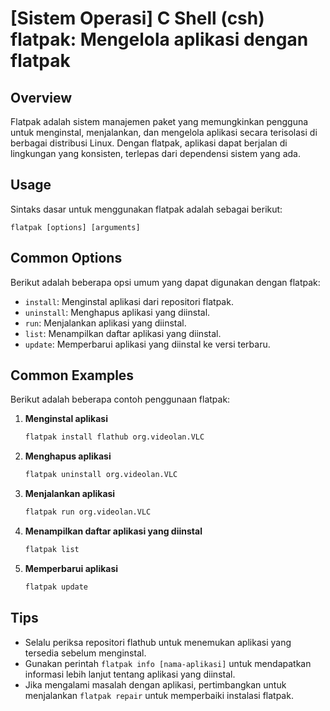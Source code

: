 # [Sistem Operasi] C Shell (csh) flatpak: Mengelola aplikasi dengan flatpak

## Overview
Flatpak adalah sistem manajemen paket yang memungkinkan pengguna untuk menginstal, menjalankan, dan mengelola aplikasi secara terisolasi di berbagai distribusi Linux. Dengan flatpak, aplikasi dapat berjalan di lingkungan yang konsisten, terlepas dari dependensi sistem yang ada.

## Usage
Sintaks dasar untuk menggunakan flatpak adalah sebagai berikut:

```
flatpak [options] [arguments]
```

## Common Options
Berikut adalah beberapa opsi umum yang dapat digunakan dengan flatpak:

- `install`: Menginstal aplikasi dari repositori flatpak.
- `uninstall`: Menghapus aplikasi yang diinstal.
- `run`: Menjalankan aplikasi yang diinstal.
- `list`: Menampilkan daftar aplikasi yang diinstal.
- `update`: Memperbarui aplikasi yang diinstal ke versi terbaru.

## Common Examples
Berikut adalah beberapa contoh penggunaan flatpak:

1. **Menginstal aplikasi**
   ```bash
   flatpak install flathub org.videolan.VLC
   ```

2. **Menghapus aplikasi**
   ```bash
   flatpak uninstall org.videolan.VLC
   ```

3. **Menjalankan aplikasi**
   ```bash
   flatpak run org.videolan.VLC
   ```

4. **Menampilkan daftar aplikasi yang diinstal**
   ```bash
   flatpak list
   ```

5. **Memperbarui aplikasi**
   ```bash
   flatpak update
   ```

## Tips
- Selalu periksa repositori flathub untuk menemukan aplikasi yang tersedia sebelum menginstal.
- Gunakan perintah `flatpak info [nama-aplikasi]` untuk mendapatkan informasi lebih lanjut tentang aplikasi yang diinstal.
- Jika mengalami masalah dengan aplikasi, pertimbangkan untuk menjalankan `flatpak repair` untuk memperbaiki instalasi flatpak.